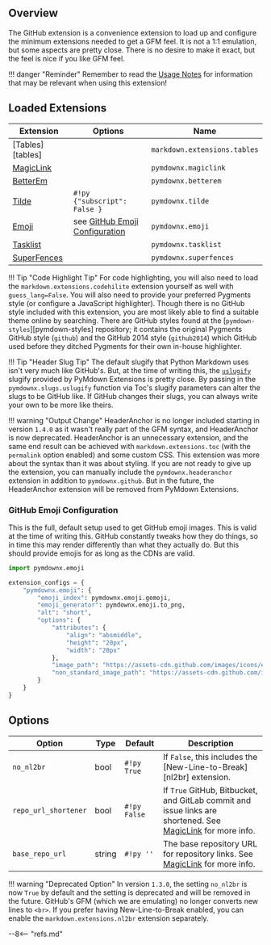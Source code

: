 ## Overview

The GitHub extension is a convenience extension to load up and configure the minimum extensions needed to get a GFM feel.  It is not a 1:1 emulation, but some aspects are pretty close.  There is no desire to make it exact, but the feel is nice if you like GFM feel.


!!! danger "Reminder"
    Remember to read the [Usage Notes](../usage_notes.md) for information that may be relevant when using this extension!


## Loaded Extensions

Extension                       | Options                                                       | Name
------------------------------- | ------------------------------------------------------------- | ----
[Tables][tables]                |                                                               | `markdown.extensions.tables`
[MagicLink](./magiclink.md)     |                                                               | `pymdownx.magiclink`
[BetterEm](./betterem.md)       |                                                               | `pymdownx.betterem`
[Tilde](./tilde.md)             | `#!py {"subscript": False }`                                  | `pymdownx.tilde`
[Emoji](./emoji.md)             | see [GitHub Emoji Configuration](#github-emoji-configuration) | `pymdownx.emoji`
[Tasklist](./tasklist.md)       |                                                               | `pymdownx.tasklist`
[SuperFences](./superfences.md) |                                                               | `pymdownx.superfences`

!!! Tip "Code Highlight Tip"
    For code highlighting, you will also need to load the `markdown.extensions.codehilite` extension yourself as well with `guess_lang=False`. You will also need to provide your preferred Pygments style (or configure a JavaScript highlighter).  Though there is no GitHub style included with this extension, you are most likely able to find a suitable theme online by searching. There are GitHub styles found at the [`pymdown-styles`][pymdown-styles] repository; it contains the original Pygments GitHub style (`github`) and the GitHub 2014 style (`github2014`) which GitHub used before they ditched Pygments for their own in-house highlighter.

!!! Tip "Header Slug Tip"
    The default slugify that Python Markdown uses isn't very much like GitHub's. But, at the time of writing this, the [`uslugify`](../miscellaneous_extras.md#uslugify) slugify provided by PyMdown Extensions is pretty close. By passing in the `pymdownx.slugs.uslugify` function via Toc's slugify parameters can alter the slugs to be GitHub like. If GitHub changes their slugs, you can always write your own to be more like theirs.

!!! warning "Output Change"
    HeaderAnchor is no longer included starting in version `1.4.0` as it wasn't really part of the GFM syntax, and HeaderAnchor is now deprecated.  HeaderAnchor is an unnecessary extension, and the same end result can be achieved with `markdown.extensions.toc` (with the `permalink` option enabled) and some custom CSS.  This extension was more about the syntax than it was about styling.  If you are not ready to give up the extension, you can manually include the `pymdownx.headeranchor` extension in addition to `pymdownx.github`. But in the future, the HeaderAnchor extension will be removed from PyMdown Extensions.

### GitHub Emoji Configuration

This is the full, default setup used to get GitHub emoji images.  This is valid at the time of writing this. GitHub constantly tweaks how they do things, so in time this may render differently than what they actually do. But this should provide emojis for as long as the CDNs are valid.

```python
import pymdownx.emoji

extension_configs = {
    "pymdownx.emoji": {
        "emoji_index": pymdownx.emoji.gemoji,
        "emoji_generator": pymdownx.emoji.to_png,
        "alt": "short",
        "options": {
            "attributes": {
                "align": "absmiddle",
                "height": "20px",
                "width": "20px"
            },
            "image_path": "https://assets-cdn.github.com/images/icons/emoji/unicode/",
            "non_standard_image_path": "https://assets-cdn.github.com/images/icons/emoji/"
        }
    }
}
```

## Options

Option               | Type    | Default      | Description
-------------------- | ------- | ------------ | -----------
`no_nl2br`           | bool    | `#!py True`  | If `False`, this includes the [New-Line-to-Break][nl2br] extension.
`repo_url_shortener` | bool    | `#!py False` | If `True` GitHub, Bitbucket, and GitLab commit and issue links are shortened. See [MagicLink](./magiclink.md) for more info.
`base_repo_url`      | string  | `#!py ''`    | The base repository URL for repository links. See [MagicLink](./magiclink.md) for more info.

!!! warning "Deprecated Option"
    In version `1.3.0`, the setting `no_nl2br` is now `True` by default and the setting is deprecated and will be removed in the future. GitHub's GFM (which we are emulating) no longer converts new lines to `<br>`.  If you prefer having New-Line-to-Break enabled, you can enable the `markdown.extensions.nl2br` extension separately.

--8<-- "refs.md"
